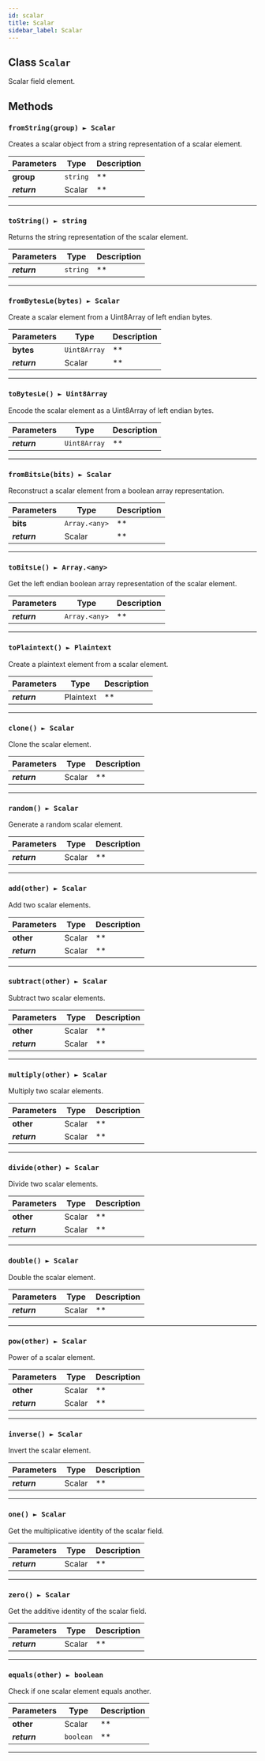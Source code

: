 ```yaml
---
id: scalar
title: Scalar
sidebar_label: Scalar
---
```


## Class `Scalar`

Scalar field element.

## Methods

### `fromString(group) ► Scalar`
 

Creates a scalar object from a string representation of a scalar element.

Parameters | Type | Description
--- | --- | ---
__group__ | `string` | **
__*return*__ | Scalar | **

---

### `toString() ► string`


Returns the string representation of the scalar element.

Parameters | Type | Description
--- | --- | ---
__*return*__ | `string` | **

---

### `fromBytesLe(bytes) ► Scalar`
 

Create a scalar element from a Uint8Array of left endian bytes.

Parameters | Type | Description
--- | --- | ---
__bytes__ | `Uint8Array` | **
__*return*__ | Scalar | **

---

### `toBytesLe() ► Uint8Array`


Encode the scalar element as a Uint8Array of left endian bytes.

Parameters | Type | Description
--- | --- | ---
__*return*__ | `Uint8Array` | **

---

### `fromBitsLe(bits) ► Scalar`
 

Reconstruct a scalar element from a boolean array representation.

Parameters | Type | Description
--- | --- | ---
__bits__ | `Array.<any>` | **
__*return*__ | Scalar | **

---

### `toBitsLe() ► Array.<any>`


Get the left endian boolean array representation of the scalar element.

Parameters | Type | Description
--- | --- | ---
__*return*__ | `Array.<any>` | **

---

### `toPlaintext() ► Plaintext`


Create a plaintext element from a scalar element.

Parameters | Type | Description
--- | --- | ---
__*return*__ | Plaintext | **

---

### `clone() ► Scalar`


Clone the scalar element.

Parameters | Type | Description
--- | --- | ---
__*return*__ | Scalar | **

---

### `random() ► Scalar`
 

Generate a random scalar element.

Parameters | Type | Description
--- | --- | ---
__*return*__ | Scalar | **

---

### `add(other) ► Scalar`


Add two scalar elements.

Parameters | Type | Description
--- | --- | ---
__other__ | Scalar | **
__*return*__ | Scalar | **

---

### `subtract(other) ► Scalar`


Subtract two scalar elements.

Parameters | Type | Description
--- | --- | ---
__other__ | Scalar | **
__*return*__ | Scalar | **

---

### `multiply(other) ► Scalar`


Multiply two scalar elements.

Parameters | Type | Description
--- | --- | ---
__other__ | Scalar | **
__*return*__ | Scalar | **

---

### `divide(other) ► Scalar`


Divide two scalar elements.

Parameters | Type | Description
--- | --- | ---
__other__ | Scalar | **
__*return*__ | Scalar | **

---

### `double() ► Scalar`


Double the scalar element.

Parameters | Type | Description
--- | --- | ---
__*return*__ | Scalar | **

---

### `pow(other) ► Scalar`


Power of a scalar element.

Parameters | Type | Description
--- | --- | ---
__other__ | Scalar | **
__*return*__ | Scalar | **

---

### `inverse() ► Scalar`


Invert the scalar element.

Parameters | Type | Description
--- | --- | ---
__*return*__ | Scalar | **

---

### `one() ► Scalar`
 

Get the multiplicative identity of the scalar field.

Parameters | Type | Description
--- | --- | ---
__*return*__ | Scalar | **

---

### `zero() ► Scalar`
 

Get the additive identity of the scalar field.

Parameters | Type | Description
--- | --- | ---
__*return*__ | Scalar | **

---

### `equals(other) ► boolean`


Check if one scalar element equals another.

Parameters | Type | Description
--- | --- | ---
__other__ | Scalar | **
__*return*__ | `boolean` | **

---